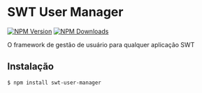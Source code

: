 # SWT User Manager

  [![NPM Version][npm-image]][downloads-url]
  [![NPM Downloads][downloads-image]][downloads-url]

O framework de gestão de usuário para qualquer aplicação SWT

## Instalação
```bash
$ npm install swt-user-manager
```

[npm-image]: https://img.shields.io/npm/v/swt-user-manager.svg
[npm-url]: https://npmjs.org/package/swt-user-manager.svg
[downloads-image]: https://img.shields.io/npm/dm/swt-user-manager.svg.svg
[downloads-url]: https://npmjs.org/package/swt-user-manager